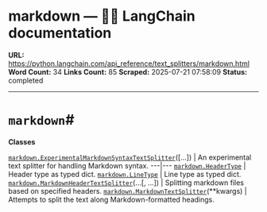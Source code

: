 # markdown — 🦜🔗 LangChain  documentation

**URL:** https://python.langchain.com/api_reference/text_splitters/markdown.html
**Word Count:** 34
**Links Count:** 85
**Scraped:** 2025-07-21 07:58:09
**Status:** completed

---

# `markdown`\#

**Classes**

[`markdown.ExperimentalMarkdownSyntaxTextSplitter`](https://python.langchain.com/api_reference/text_splitters/markdown/langchain_text_splitters.markdown.ExperimentalMarkdownSyntaxTextSplitter.html#langchain_text_splitters.markdown.ExperimentalMarkdownSyntaxTextSplitter "langchain_text_splitters.markdown.ExperimentalMarkdownSyntaxTextSplitter")\(\[...\]\) | An experimental text splitter for handling Markdown syntax.   ---|---   [`markdown.HeaderType`](https://python.langchain.com/api_reference/text_splitters/markdown/langchain_text_splitters.markdown.HeaderType.html#langchain_text_splitters.markdown.HeaderType "langchain_text_splitters.markdown.HeaderType") | Header type as typed dict.   [`markdown.LineType`](https://python.langchain.com/api_reference/text_splitters/markdown/langchain_text_splitters.markdown.LineType.html#langchain_text_splitters.markdown.LineType "langchain_text_splitters.markdown.LineType") | Line type as typed dict.   [`markdown.MarkdownHeaderTextSplitter`](https://python.langchain.com/api_reference/text_splitters/markdown/langchain_text_splitters.markdown.MarkdownHeaderTextSplitter.html#langchain_text_splitters.markdown.MarkdownHeaderTextSplitter "langchain_text_splitters.markdown.MarkdownHeaderTextSplitter")\(...\[, ...\]\) | Splitting markdown files based on specified headers.   [`markdown.MarkdownTextSplitter`](https://python.langchain.com/api_reference/text_splitters/markdown/langchain_text_splitters.markdown.MarkdownTextSplitter.html#langchain_text_splitters.markdown.MarkdownTextSplitter "langchain_text_splitters.markdown.MarkdownTextSplitter")\(\*\*kwargs\) | Attempts to split the text along Markdown-formatted headings.